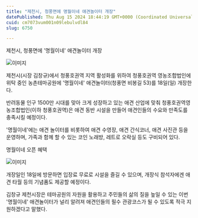 ```yaml
---
title: "제천시, 청풍면에 명월이네 애견놀이터 개장"
datePublished: Thu Aug 15 2024 18:44:19 GMT+0000 (Coordinated Universal Time)
cuid: cm7073vum001n09lebulvdl84
slug: 6750

---
```



제천시, 청풍면에 '명월이네' 애견놀이터 개장

![이미지](https://cdn.hashnode.com/res/hashnode/image/upload/v1739261020750/3d237074-39cb-4097-8473-5a60b0453030.jpeg)

제천시(시장 김창규)에서 청풍호권역 지역 활성화를 위하여 청풍호권역 영농조합법인에 위탁 중인 농촌테마공원에 '명월이네' 애견놀이터(청풍면 비봉길 53)를 18일(일) 개장한다.

반려동물 인구 1500만 시대를 맞아 크게 성장하고 있는 애견 산업에 맞춰 청풍호권역영농조합법인(이하 청풍호권역)은 애견 동반 시설을 만들어 애견인들의 수요와 만족도를 충족시킬 예정이다.

'명월이네'에는 애견 놀이터를 비롯하여 애견 수영장, 애견 간식코너, 애견 사진관 등을 운영하며, 가족과 함께 할 수 있는 코인 노래방, 레트로 오락실 등도 구비되어 있다.

명월이네 오픈 혜택

![이미지](https://cdn.hashnode.com/res/hashnode/image/upload/v1739261023272/06e72b64-aab8-455c-81ef-955584f5f8d5.jpeg)

개장일인 18일에 방문하면 입장료 무료로 시설을 즐길 수 있으며, 개장식 참석자에겐 애견 타월 등의 기념품도 제공할 예정이다.

김창규 제천시장은 테마공원의 자원을 활용하고 주민들의 삶의 질을 높일 수 있는 이번 '명월이네' 애견놀이터가 널리 알려져 애견인들의 필수 관광코스가 될 수 있도록 적극 지원하겠다고 말했다.